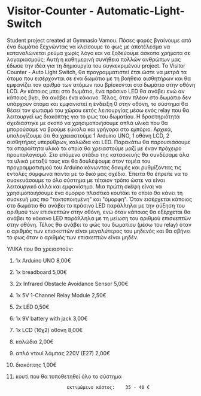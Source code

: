 # Visitor-Counter - Automatic-Light-Switch
Student project created at Gymnasio Vamou.
Πόσες φορές βγαίνουμε από ένα δωμάτιο ξεχνώντας να κλείσουμε το φως με αποτέλεσμα να καταναλώνεται ρεύμα χωρίς λόγο και να ξοδεύουμε άσκοπα χρήματα σε λογαριασμούς; Αυτή η καθημερινή συνήθεια πολλών ανθρώπων μας έδωσε την ιδέα για τη δημιουργία του συγκεκριμένου project. Το Visitor Counter - Auto Light Switch, θα προγραμματιστεί έτσι ώστε να μετρά τα άτομα που εισέρχονται σε ένα δωμάτιο με τη βοήθεια αισθητήρων και θα εμφανίζει τον αριθμό των ατόμων που βρίσκονται στο δωμάτιο στην οθόνη LCD. Αν κάποιος μπει στο δωμάτιο, ένα πράσινο LED θα ανάβει ενώ αν κάποιος βγει, θα ανάβει ένα κόκκινο. Τέλος, όταν πλέον στο δωμάτιο δεν υπάρχουν άτομα και εμφανιστεί η ένδειξη 0 στην οθόνη, το σύστημα θα θέσει τον φωτισμό του χώρου εκτός λειτουργίας μέσω ενός relay που θα λειτουργεί ως διακόπτης για το φως του δωματίου.
Η δραστηριότητά σχεδιάστηκε με σκοπό να χρησιμοποιήσουμε απλά υλικά που θα μπορούσαμε να βρούμε εύκολα και γρήγορα στο εμπόριο. Αρχικά, υπολογίζουμε ότι θα χρειαστούμε 1 Arduino UNO, 1 οθόνη LCD, 2 αισθητήρες υπερύθρων, καλώδια και LED.  Παρακάτω θα παρουσιάσουμε τα απαραίτητα υλικά τα οποία θα χρειαστούμε μαζί με έναν πρόχειρο προυπολογισμό.
Στο επόμενο στάδιο της κατασκευής θα συνδέσαμε όλα τα υλικά μεταξύ τους και θα δουλέψουμε στον τομέα του προγραμματισμού του Arduino κάνωντας δοκιμές και ρυθμίζοντας τις εντολές σύμφωνα πάντα με το δικό μας σχέδιο. Έπειτα θα έπρεπε να το συσκευάσουμε το όλο σύστημα με τέτοιον τρόπο ώστε να είναι λειτουργικό αλλά και εμφανίσημο. Μια πρώτη σκέψη είναι να χρησιμοποιήσουμε ένα όμορφο πλαστικό κουτάκι το οποίο θα κάνει τη συσκευή μας πιο "τακτοποιημένη" και "όμορφη". Όταν εισέρχεται κάποιος στο δωμάτιο θα ανάβει το πράσινο LED παράλληλα με την αύξηση του αριθμού των επισκεπτών στην οθόνη, ενώ όταν κάποιος θα εξέρχεται θα ανάβει το κόκκινο LED παράλληλα με τη μείωση του αριθμού επισκεπτών στην οθόνη. Τέλος θα ανάβει το φώς του δωματίου (μέσω του relay) όταν ο αριθμός των επισκεπτών είναι μεγαλύτερος του μηδενός και θα σβήνει το φως όταν ο αριθμός των επισκεπτών είναι μηδέν. 

ΥΛΙΚΑ που θα χρειαστούν:

1. 1x Arduino UNO                                 8,00€
2. 1x breadboard                                  5,00€
3. 2x Infrared Obstacle Avoidance Sensor          5,00€
4. 1x 5V 1-Channel Relay Module                   2,50€
5. 2x LED                                         0,50€
6. 1x 9V battery with jack                        3,00€
7. 1x LCD (16χ2) οθόνη                            8,00€
8. καλώδια                                        2,00€  
9. απλό ντουί λάμπας 220V (E27)                   2,00€  
10. διακόπτης                                     1,00€
11. κουτί που θα τοποθετηθεί όλο το σύστημα

                           εκτιμώμενο κόστος:    35 - 40 €
